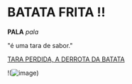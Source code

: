 # BATATA FRITA !!
**PALA** *pala*

"é uma tara de sabor."

[TARA PERDIDA, A DERROTA DA BATATA](https://www.bing.com/ck/a?!&&p=3167cb9d6f19c8d8JmltdHM9MTY5ODk2OTYwMCZpZ3VpZD0xMDNjNzgyZC1hZmQ4LTYxODAtMTE5NC02YjkzYWU1ZTYwZGImaW5zaWQ9NTIxMQ&ptn=3&hsh=3&fclid=103c782d-afd8-6180-1194-6b93ae5e60db&psq=VATATA+PALHA&u=a1aHR0cHM6Ly9wdC53aWtpcGVkaWEub3JnL3dpa2kvQmF0YXRhX3BhbGhh&ntb=1)

!(![image](https://github.com/LauraKayamori/aula_03_11/assets/148537115/a53cf320-36b8-4a45-a990-a19ee1951bb7))
